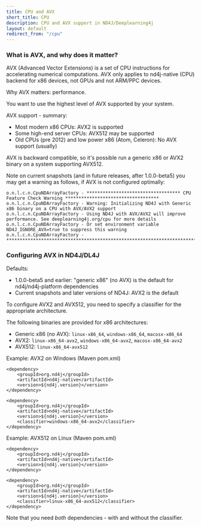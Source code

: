 ```yaml
---
title: CPU and AVX
short_title: CPU
description: CPU and AVX support in ND4J/Deeplearning4j
layout: default
redirect_from: "/cpu"
---
```



### What is AVX, and why does it matter?

AVX (Advanced Vector Extensions) is a set of CPU instructions for accelerating numerical computations.
AVX only applies to nd4j-native (CPU) backend for x86 devices, not GPUs and not ARM/PPC devices.

Why AVX matters: performance.

You want to use the highest level of AVX supported by your system.

AVX support - summary:
* Most modern x86 CPUs: AVX2 is supported
* Some high-end server CPUs: AVX512 may be supported 
* Old CPUs (pre 2012) and low power x86 (Atom, Celeron): No AVX support (usually) 

AVX is backward compatible, so it's possible run a generic x86 or AVX2 binary on a system supporting AVX512.

Note on current snapshots (and in future releases, after 1.0.0-beta5) you may get a warning as follows, if AVX is not configured optimally:
```
o.n.l.c.n.CpuNDArrayFactory - *********************************** CPU Feature Check Warning ***********************************
o.n.l.c.n.CpuNDArrayFactory - Warning: Initializing ND4J with Generic x86 binary on a CPU with AVX/AVX2 support
o.n.l.c.n.CpuNDArrayFactory - Using ND4J with AVX/AVX2 will improve performance. See deeplearning4j.org/cpu for more details
o.n.l.c.n.CpuNDArrayFactory - Or set environment variable ND4J_IGNORE_AVX=true to suppress this warning
o.n.l.c.n.CpuNDArrayFactory - ************************************************************************************************
```


### Configuring AVX in ND4J/DL4J

Defaults:
* 1.0.0-beta5 and earlier: "generic x86" (no AVX) is the default for nd4j/nd4j-platform dependencies
* Current snapshots and later versions of ND4J: AVX2 is the default


To configure AVX2 and AVX512, you need to specify a classifier for the appropriate architecture.

The following binaries are provided for x86 architectures:
* Generic x86 (no AVX): `linux-x86_64`, `windows-x86_64`, `macosx-x86_64` 
* AVX2: `linux-x86_64-avx2`, `windows-x86_64-avx2`, `macosx-x86_64-avx2`
* AVX512: `linux-x86_64-avx512`


Example: AVX2 on Windows (Maven pom.xml)
```
<dependency>
    <groupId>org.nd4j</groupId>
    <artifactId>nd4j-native</artifactId>
    <version>${nd4j.version}</version>
</dependency>

<dependency>
    <groupId>org.nd4j</groupId>
    <artifactId>nd4j-native</artifactId>
    <version>${nd4j.version}</version>
    <classifier>windows-x86_64-avx2</classifier>
</dependency>
```


Example: AVX512 on Linux (Maven pom.xml)
```
<dependency>
    <groupId>org.nd4j</groupId>
    <artifactId>nd4j-native</artifactId>
    <version>${nd4j.version}</version>
</dependency>

<dependency>
    <groupId>org.nd4j</groupId>
    <artifactId>nd4j-native</artifactId>
    <version>${nd4j.version}</version>
    <classifier>linux-x86_64-avx512</classifier>
</dependency>
```

Note that you need *both* dependencies - with and without the classifier.